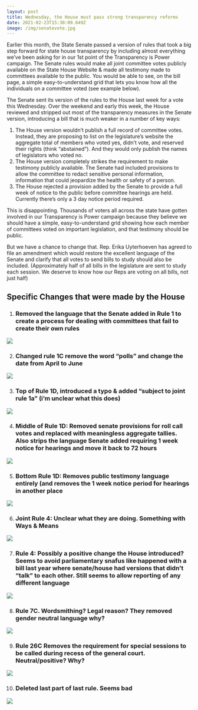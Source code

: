 ```yaml
---
layout: post
title: Wednesday, the House must pass strong transparency reforms
date: 2021-02-23T15:30:09.649Z
image: /img/senatevote.jpg
---
```

Earlier this month, the State Senate passed a version of rules that took a big step forward for state house transparency by including almost everything we’ve been asking for in our 1st point of the Transparency is Power campaign. The Senate rules would make all joint committee votes publicly available on the State House Website & made all testimony made to committees available to the public. You would be able to see, on the bill page, a simple easy-to-understand grid that lets you know how all the individuals on a committee voted (see example below).

The Senate sent its version of the rules to the House last week for a vote this Wednesday. Over the weekend and early this week, the House reviewed and stripped out most of the transparency measures in the Senate version, introducing a bill that is much weaker in a number of key ways:

1. The House version wouldn’t publish a full record of committee votes. Instead, they are proposing to list on the legislature’s website the aggregate total of members who voted yes, didn’t vote, and reserved their rights (think “abstained”). And they would only publish the names of legislators who voted no.
2. The House version completely strikes the requirement to make testimony publicly available. The Senate had included provisions to allow the committee to redact sensitive personal information, information that could jeopardize the health or safety of a person.
3. The House rejected a provision added by the Senate to provide a full week of notice to the public before committee hearings are held. Currently there’s only a 3 day notice period required.

This is disappointing. Thousands of voters all across the state have gotten involved in our Transparency is Power campaign because they believe we should have a simple, easy-to-understand grid showing how each member of committees voted on important legislation, and that testimony should be public.

But we have a chance to change that. Rep. Erika Uyterhoeven has agreed to file an amendment which would restore the excellent language of the Senate and clarify that all votes to send bills to study should also be included. (Approximately half of all bills in the legislature are sent to study each session. We deserve to know how our Reps are voting on all bills, not just half)



## **Specific Changes that were made by the House**

1. ### Removed the language that the Senate added in Rule 1 to create a process for dealing with committees that fail to create their own rules

![](https://lh4.googleusercontent.com/NtlCPtbU6gHtMSZ83YLPrQk1JZO85toE3W2yFJMBL2mwP-1t1Qro6drVe1zefgKt0l08TPedQPrvhNYE-BeTMWSSdyyswDcIqFO69bv4uMWO22MXmpKDOCW5MT3pAh1cUnpIhhaK)

2. ### **Changed rule 1C remove the word “polls” and change the date from April to June**

![](https://lh3.googleusercontent.com/ApStNE1TVC-fFAOkgjYE1j0GvmWy3StNfexHyfxfiv6fTpohNd8ripvw8wZgfufA_grOk36fEWVqUD5yB9o5yZXMpWIMVJlbrS7hu3n8s65TWbMRRW_aGCWZwLHBw6RQohzv33ei)

3. ### **Top of Rule 1D, introduced a typo & added “subject to joint rule 1a” (i’m unclear what this does)**

![](https://lh6.googleusercontent.com/7ccUay9XqQtaEXMGUhgnDu9ZQAZh-084TNW6_miFZVnY_j6IE25pFITvxVpE-G-jv_apRLoQ9UGX2qBDHipQQx9mIzSWLksdjbONwCzIVk8oVIiuRARyP8k_SSekhygQsp9rf05M)

4. ### **Middle of Rule 1D: Removed senate provisions for roll call votes and replaced with meaningless aggregate tallies.  Also strips the language Senate added requiring 1 week notice for hearings and move it back to 72 hours**

![](https://lh4.googleusercontent.com/v3Wua54N8O8aAfjr_ixuyuXr0i1SCTEt8gYCWkceTFt3GxOn21Ao9da4aLhYvgVpULpZYj9FKrW0x5Prf1Nzux3bwphdvRYb_Si7qezs9sm5UbxrKkVTr6cNWt9u59YKspXhoEkq)

5. ### **Bottom Rule 1D: Removes public testimony language entirely (and removes the 1 week notice period for hearings in another place**

![](https://lh3.googleusercontent.com/71-fuiLfY_4tOBPtTN1e30kFcrlM4P1cr8vuE05dh-XGjaNfgIVCAieEvjfgiP64IGvHmxFwV9Hg0SWaJJbG-0av0acFFADXXWdrWWg84bRFkh9VMfCS2Zeo-ZD3Uvgq975qzG-2)

6. ### **Joint Rule 4: Unclear what they are doing. Something with Ways & Means**

![](https://lh5.googleusercontent.com/YqxRqVMS-Woi95Xs-09o9ESJbMw9F_V2jaWj2SFu8E1o1s-jKg-u986iPyqek-hwnZJW-2yYMYuJb3XqbS6qVw5DgaEJPAiU7aXDlb8TE3vEN2_RUIZ8igN_3Dg1LvRJALKJ8ugY)

7. ### **Rule 4: Possibly a positive change the House introduced? Seems to avoid parliamentary snafus like happened with a bill last year where senate/house had versions that didn’t “talk” to each other. Still seems to allow reporting of any different language**

![](https://lh3.googleusercontent.com/WO7nnept6O-kZFupZSklFzJzi2fFl0_BpRlN1GdOivBHJnb0a_qJr78ITpQQJPyRdrxhAoM8-xsSwjRjqvKU7j5TAfzwxpgfHKay4jAEpD1rvJT7IUzGjeX_DxvXhLhGnfaJvDq5)

8. ### **Rule 7C. Wordsmithing? Legal reason? They removed gender neutral language why?**

![](https://lh5.googleusercontent.com/vJuMAPAjFI_7lHYqOfi1Gj1HKuwwwLf9gkcowoVeQUlZamXN1PrwSNjd3HlFRbUpYIWil04IddwP5sVAP29trFwPVInkDgRmOVj_o9fP8jWQ_nmeDIw1Yz9lT07_I7uAdXLtiKdA)

9. ### **Rule 26C Removes the requirement for special sessions to be called during recess of the general court. Neutral/positive? Why?**

![](https://lh4.googleusercontent.com/sHtsJbZ7FMil8I0pDp_0CgHeUkLltZxuErCYTfdF99Rrx9bb-262oe38A6vLfQGTz7ogvDV8SeFVVDsl5nMhFuLvTGt5iae4qr_dhfRa_JWDV1_giAGDGO5nW-d3oQJ83xuYt_2X)

10. ### **Deleted last part of last rule. Seems bad**

![](https://lh5.googleusercontent.com/JjnfPYddTMOdP6uLQenwrJVssi1M9TtZAjk3RypOV1FSyr1jfyl2b0dKf7czczhwx46tv2hVnYsN0qRek0OkcNQqwG-wPSE3BYaDh4jCjCRR6P7PP0M-ciWsEcU-ifOv86EOdeCm)